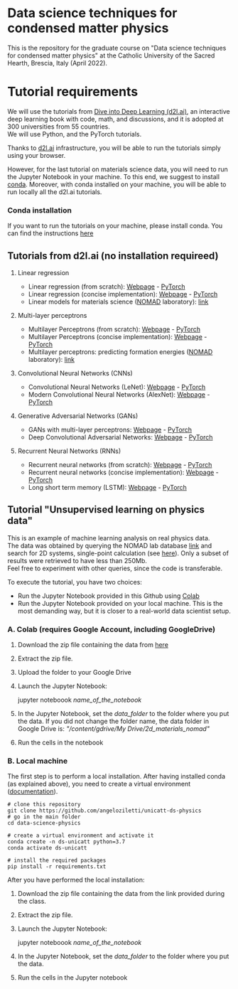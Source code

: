 # Data science techniques for condensed matter physics
This is the repository for the graduate course on "Data science techniques for condensed matter physics" at the Catholic University of the Sacred Hearth, Brescia, Italy (April 2022).


# Tutorial requirements 
We will use the tutorials from [Dive into Deep Learning (d2l.ai)](http://d2l.ai/index.html), an interactive deep learning book with code, math, and discussions, and it is adopted at 300 universities from 55 countries.    
We will use Python, and the PyTorch tutorials.

Thanks to [d2l.ai](http://d2l.ai/index.html) infrastructure, you will be able to run the tutorials simply using your browser.    

However, for the last tutorial on materials science data, you will need to run the Jupyter Notebook in your machine.
To this end, we suggest to install [conda](https://docs.conda.io/projects/conda/en/latest/index.html).
Moreover, with conda installed on your machine, you will be able to run locally all the d2l.ai tutorials.

### Conda installation
If you want to run the tutorials on your machine, please install conda.
You can find the instructions [here](https://docs.conda.io/projects/conda/en/latest/user-guide/install/index.html)

## Tutorials from d2l.ai (no installation requireed)
1. Linear regression   
    - Linear regression (from scratch): [Webpage](http://d2l.ai/chapter_linear-networks/linear-regression-scratch.html) - [PyTorch](https://colab.research.google.com/github/d2l-ai/d2l-pytorch-colab/blob/master/chapter_linear-networks/linear-regression-scratch.ipynb)
    - Linear regression (concise implementation): [Webpage](http://d2l.ai/chapter_linear-networks/linear-regression-concise.html) - [PyTorch](https://colab.research.google.com/github/d2l-ai/d2l-pytorch-colab/blob/master/chapter_linear-networks/linear-regression-concise.ipynb)
    - Linear models for materials science ([NOMAD](https://www.nomad-coe.eu/) laboratory): [link](https://nomad-lab.eu/prod/analytics/public/user/40ae57ab-c7fe-4ba1-b7b5-a11de97d262b/notebooks/tutorials/compressed_sensing.ipynb)

2. Multi-layer perceptrons
    - Multilayer Perceptrons (from scratch): [Webpage](http://d2l.ai/chapter_multilayer-perceptrons/mlp-scratch.html) - [PyTorch](https://colab.research.google.com/github/d2l-ai/d2l-pytorch-colab/blob/master/chapter_multilayer-perceptrons/mlp-scratch.ipynb)
    - Multilayer Perceptrons (concise implementation): [Webpage](http://d2l.ai/chapter_multilayer-perceptrons/mlp-concise.html) - [PyTorch](https://colab.research.google.com/github/d2l-ai/d2l-pytorch-colab/blob/master/chapter_multilayer-perceptrons/mlp-concise.ipynb)
    - Multilayer perceptrons: predicting formation energies ([NOMAD](https://www.nomad-coe.eu/) laboratory): [link](https://nomad-lab.eu/prod/analytics/public/user/6cb97a6b-e14a-4559-ad0f-a3dde4a904ac/notebooks/tutorials/nn_regression.ipynb)

3. Convolutional Neural Networks (CNNs)
    - Convolutional Neural Networks (LeNet): [Webpage](http://d2l.ai/chapter_convolutional-neural-networks/lenet.html) - [PyTorch](https://colab.research.google.com/github/d2l-ai/d2l-pytorch-colab/blob/master/chapter_convolutional-neural-networks/lenet.ipynb)
    - Modern Convolutional Neural Networks (AlexNet): [Webpage](http://d2l.ai/chapter_convolutional-modern/alexnet.html) - [PyTorch](https://colab.research.google.com/github/d2l-ai/d2l-pytorch-colab/blob/master/chapter_convolutional-modern/alexnet.ipynb)

4. Generative Adversarial Networks (GANs)
    - GANs with multi-layer perceptrons: [Webpage](http://d2l.ai/chapter_generative-adversarial-networks/gan.html) - [PyTorch](https://colab.research.google.com/github/d2l-ai/d2l-pytorch-colab/blob/master/chapter_generative-adversarial-networks/gan.ipynb)
    - Deep Convolutional Adversarial Networks: [Webpage](http://d2l.ai/chapter_generative-adversarial-networks/dcgan.html) - [PyTorch](https://colab.research.google.com/github/d2l-ai/d2l-pytorch-colab/blob/master/chapter_generative-adversarial-networks/dcgan.ipynb)

5. Recurrent Neural Networks (RNNs)
    - Recurrent neural networks (from scratch): [Webpage](http://d2l.ai/chapter_recurrent-neural-networks/rnn-scratch.html) - [PyTorch](https://colab.research.google.com/github/d2l-ai/d2l-pytorch-colab/blob/master/chapter_recurrent-neural-networks/rnn-scratch.ipynb)
    - Recurrent neural networks (concise implementation): [Webpage](http://d2l.ai/chapter_recurrent-neural-networks/rnn-concise.html) - [PyTorch](https://colab.research.google.com/github/d2l-ai/d2l-pytorch-colab/blob/master/chapter_recurrent-neural-networks/rnn-concise.ipynb)
    - Long short term memory (LSTM): [Webpage](http://d2l.ai/chapter_recurrent-modern/lstm.html) - [PyTorch](https://colab.research.google.com/github/d2l-ai/d2l-pytorch-colab/blob/master/chapter_recurrent-modern/lstm.ipynb)


## Tutorial "Unsupervised learning on physics data"

This is an example of machine learning analysis on real physics data.    
The data was obtained by querying the NOMAD lab database [link](https://nomad-lab.eu/prod/rae/gui/search) and search for 2D systems, single-point calculation (see [here](https://nomad-lab.eu/prod/rae/gui/search?results=entries&visualization=properties&dft.system=2D&dft.workflow.workflow_type=single_point)). 
Only a subset of results were retrieved to have less than 250Mb.    
Feel free to experiment with other queries, since the code is transferable.

To execute the tutorial, you have two choices:   

- Run the Jupyter Notebook provided in this Github using [Colab](https://colab.research.google.com/)   
- Run the Jupyter Notebook provided on your local machine. This is the most demanding way, but it is closer to a real-world data scientist setup.

### A. Colab (requires Google Account, including GoogleDrive)

1. Download the zip file containing the data from [here](https://onedrive.live.com/?id=c78a18fba37b17ea%2152841&cid=C78A18FBA37B17EA)
2. Extract the zip file.
3. Upload the folder to your Google Drive
4. Launch the Jupyter Notebook:

    jupyter noteboook *name_of_the_notebook*

5. In the Jupyter Notebook, set the *data_folder* to the folder where you put the data. If you did not change the folder name, the data folder in Google Drive is: *"/content/gdrive/My Drive/2d_materials_nomad"*
6. Run the cells in the notebook

### B. Local machine

The first step is to perform a local installation. After having installed conda (as explained above), you need to create a virtual environment ([documentation](https://docs.conda.io/projects/conda/en/latest/user-guide/tasks/manage-environments.html)).   


    # clone this repository
    git clone https://github.com/angeloziletti/unicatt-ds-physics
    # go in the main folder
    cd data-science-physics

    # create a virtual environment and activate it
    conda create -n ds-unicatt python=3.7
    conda activate ds-unicatt

    # install the required packages
    pip install -r requirements.txt


After you have performed the local installation:

1. Download the zip file containing the data from the link provided during the class.
2. Extract the zip file.
3. Launch the Jupyter Notebook:

    jupyter noteboook *name_of_the_notebook*

4. In the Jupyter Notebook, set the *data_folder* to the folder where you put the data. 
5. Run the cells in the Jupyter notebook






